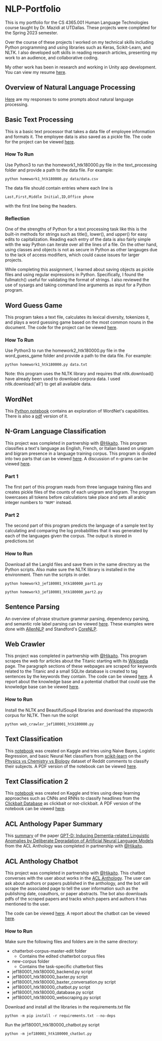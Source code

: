 # NLP-Portfolio
This is my portfolio for the CS 4365.001 Human Language Technologies course taught by Dr. Mazidi at UTDallas. These projects were completed for the Spring 2023 semester. 

Over the course of these projects I worked on my technical skills including Python programming and using libraries such as Keras, Scikit-Learn, and NLTK. I also developed soft skills in reading research articles, presenting my work to an audience, and collaborative coding. 

My other work has been in research and working in Unity app development. You can view my resume [here](Henry_Kim-HTK180000-Resume.pdf).

## Overview of Natural Language Processing
[Here](overview_of_nlp.pdf) are my responses to some prompts about natural language processing.


## Basic Text Processing
This is a basic text processor that takes a data file of employee information and formats it. The employee data is also saved as a pickle file. The code for the project can be viewed [here](text_processing/homework1_htk180000.py).

### How To Run
Use Python3 to run the homework1_htk180000.py file in the text_processing folder and provide a path to the data file. For example:

`python homework1_htk180000.py data/data.csv`

The data file should contain entries where each line is 

`Last,First,Middle Initial,ID,Office phone`

with the first line being the headers.

### Reflection
One of the strengths of Python for a text processing task like this is the built-in methods for strings such as title(), lower(), and upper() for easy edits to capitalization. Reading each entry of the data is also fairly simple with the way Python can iterate over all the lines of a file. On the other hand, using classes and objects is not as secure in Python as other langauges due to the lack of access modifiers, which could cause issues for larger projects.

While completing this assignment, I learned about saving objects as pickle files and using regular expressions in Python. Specifically, I found the fullmatch() useful for validating the format of strings. I also reviewed the use of sysargs and taking command line arguments as input for a Python program.


## Word Guess Game
This program takes a text file, calculates its lexical diversity, tokenizes it, and plays a word guessing game based on the most common nouns in the document. The code for the project can be viewed [here](word_guess_game/homework2_htk180000.py).

### How To Run
Use Python3 to run the homework2_htk180000.py file in the word_guess_game folder and provide a path to the data file. For example:

`python homework1_htk180000.py data.txt`

Note: this program uses the NLTK library and requires that nltk.download() have already been used to download corpora data.  I used nltk.download('all') to get all available data.


## WordNet
This [Python notebook](wordnet/homework3_htk180000.ipynb) contains an exploration of WordNet's capabilities. There is also a [pdf](wordnet/homework3_htk180000.pdf) version of it.

## N-Gram Language Classification
This project was completed in partnership with [@Hikaito](https://github.com/Hikaito).
This program classifies a text's language as English, French, or Italian based on unigram and bigram presence in a language training corpus.
This program is divided into two parts that can be viewed [here](https://github.com/6henrykim/NLP-Portfolio/tree/main/n-gram_language_model). A discussion of n-grams can be viewed [here](n-gram_language_model/N-Gram_Narrative.pdf).

### Part 1
The first part of this program reads from three language training files and creates pickle files of the counts of each unigram and bigram.
The program lowercases all tokens before calculations take place and sets all arabic integer numbers to `"NUM"` instead.


### Part 2
The second part of this program predicts the language of a sample text by calculating and comparing the log probabilities that it was generated by each of the languages given the corpus. The output is stored in predictions.txt


### How to Run
Download all the LangId files and save them in the same directory as the Python scripts. Also make sure the NLTK library is installed in the environment. Then run the scripts in order.

`python homework3_jef180001_htk180000_part1.py`

`python homework3_jef180001_htk180000_part2.py`


## Sentence Parsing
An overview of phrase structure grammar parsing, dependency parsing, and semantic role label parsing can be viewed [here](sentence_parsing/htk180000_sentence_parsing.pdf). These examples were done with [AllenNLP](https://demo.allennlp.org/reading-comprehension/bidaf-elmo) and Standford's [CoreNLP](https://stanfordnlp.github.io/CoreNLP/).


## Web Crawler
This project was completed in partnership with [@Hikaito](https://github.com/Hikaito).
This program scrapes the web for articles about the Titanic starting with its [Wikipedia](https://en.wikipedia.org/wiki/Titanic) page. The paragraph sections of these webpages are scraped for keywords related to the Titanic and a small SQLite database is created to tag sentences by the keywords they contain. The code can be viewed [here](web_crawler/web_crawler_jef180001_htk180000.py). A report about the knowledge base and a potential chatbot that could use the knowledge base can be viewed [here](web_crawler/web_crawler_report.pdf). 

### How to Run
Install the NLTK and BeautifulSoup4 libraries and download the stopwords corpus for NLTK. Then run the script

`python web_crawler_jef180001_htk180000.py`


## Text Classification
This [notebook](text_classification/text_classification_htk180000.ipynb) was created on Kaggle and tries using Naive Bayes, Logistic Regression, and basic Neural Net classifiers from [scikit-learn](https://scikit-learn.org/stable/index.html) on the [Physics vs Chemistry vs Biology](https://www.kaggle.com/datasets/vivmankar/physics-vs-chemistry-vs-biology/code?datasetId=1687228&sortBy=dateRun&tab=profile) dataset of Reddit comments to classify their subjects. A PDF version of the notebook can be viewed [here](text_classification/text_classification_htk180000.pdf).

## Text Classification 2
This [notebook](text_classification_2/htk180000_text-classification-2.ipynb) was created on Kaggle and tries using deep learning approaches such as CNNs and RNNs to classify headlines from the [Clickbait Database](https://www.kaggle.com/datasets/amananandrai/clickbait-dataset) as clickbait or not-clickbait. A PDF version of the notebook can be viewed [here](text_classification_2/htk180000_text_classification_2.pdf).

## ACL Anthology Paper Summary
This [summary](acl_paper_summary/jef180001_htk180000_ACL_paper_summary.pdf) of the paper [GPT-D: Inducing Dementia-related Linguistic Anomalies by Deliberate Degradation of Artificial Neural Language Models](https://aclanthology.org/2022.acl-long.131/) from the ACL Anthology was completed in partnership with [@Hikaito](https://github.com/Hikaito).

## ACL Anthology Chatbot
This project was completed in partnership with [@Hikaito](https://github.com/Hikaito).
This chatbot converses with the user about works in the [ACL Anthology](https://aclanthology.org/). The user can ask about authors or papers published in the anthology, and the bot will scrape the associated page to tell the user information such as the publishing date, coauthors, or paper abstracts. The bot also downloads pdfs of the scraped papers and tracks which papers and authors it has mentioned to the user.

The code can be viewed [here](https://github.com/6henrykim/NLP-Portfolio/tree/main/chatbot). A report about the chatbot can be viewed [here](chatbot/jef180001_htk180000_chatbot_report.pdf). 

### How to Run
Make sure the following files and folders are in the same directory:
- chatterbot-corpus-master-edit folder
    - Contains the edited chatterbot corpus files
- new-corpus folder
     - Contains the task-specific chatterbot files
- jef180001_htk180000_backend.py script
- jef180001_htk180000_baxter.py script
- jef180001_htk180000_baxter_conversation.py script
- jef180001_htk180000_chatbot.py script
- jef180001_htk180000_database.py script
- jef180001_htk180000_webscraping.py script


Download and install all the libraries in the requirements.txt file

`python -m pip install -r requirements.txt --no-deps`


Run the jef180001_htk180000_chatbot.py script

`python -m jef180001_htk180000_chatbot.py`

